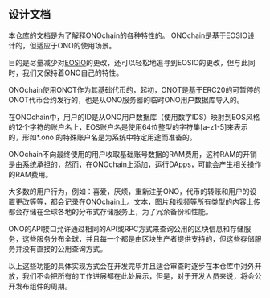 ## 设计文档



本仓库的文档是为了解释ONOchain的各种特性的。
ONOchain是基于EOSIO设计的，但适应于ONO的使用场景。

目的是尽量减少对[EOSIO](https://github.com/EOSIO/eos)的更改，还可以轻松地追寻到EOSIO的更改，但与此同时，我们又保持着ONO自己的特性。

ONOchain使用ONOT作为其基础代币的，起初，ONOT是基于ERC20的可暂停的ONOT代币合约发行的，也是从ONO服务器的临时ONO用户数据库导入的。

在ONOchain中，用户的ID是从ONO用户数据库（使用数字IDS）映射到EOS风格的12个字符的账户名上，EOS账户名是使用64位整型的字符集[a-z1-5]来表示的，形如*.ono 的特殊账户名是为系统中特定用途而准备的。

ONOchain不向最终使用的用户收取基础账号数据的RAM费用，这种RAM的开销是由系统承担的，然而，在ONOchain上添加，运行DApps，可能会产生相关操作的RAM费用。

大多数的用户行为，例如：喜爱，厌烦，重新注册ONO，代币的转账和用户的设置更改等等，都会记录在ONOchain上。文本，图片和视频等所有类型的内容上传都会存储在全球各地的分布式存储服务上，为了冗余备份和性能。

ONO的API接口允许通过相同的API或RPC方式来查询公用的区块信息和存储服务，这些服务分布全球，并且每一个都是由区块生产者提供支持的，但这些存储服务并没有直接的公用查询方式。

以上这些功能的具体实现方式会在开发完毕并且适合审查时逐步在本仓库中对外开放，我们不会把所有的工作进展都在此处展示，但是，对于开发人员来说，将会公开发布组件的周期。
